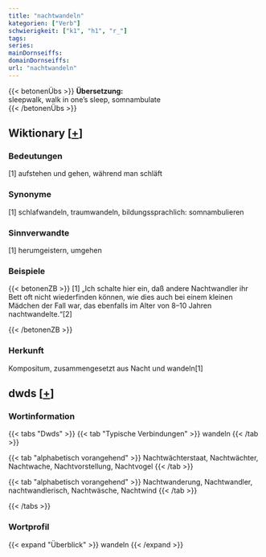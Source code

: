 ```yaml
---
title: "nachtwandeln"
kategorien: ["Verb"]
schwierigkeit: ["k1", "h1", "r_"]
tags:
series:
mainDornseiffs:
domainDornseiffs:
url: "nachtwandeln"
---
```


{{< betonenÜbs >}}
**Übersetzung:**  
sleepwalk, walk in one’s sleep, somnambulate  
{{< /betonenÜbs >}}

## Wiktionary [[+](https://de.wiktionary.org/wiki/nachtwandeln)]

### Bedeutungen
[1] aufstehen und gehen, während man schläft  

### Synonyme
[1] schlafwandeln, traumwandeln, bildungssprachlich: somnambulieren  

### Sinnverwandte
[1] herumgeistern, umgehen  

### Beispiele
{{< betonenZB >}}
[1] „Ich schalte hier ein, daß andere Nachtwandler ihr Bett oft nicht wiederfinden können, wie dies auch bei einem kleinen Mädchen der Fall war, das ebenfalls im Alter von 8–10 Jahren nachtwandelte.“[2]  

{{< /betonenZB >}}
### Herkunft
Kompositum, zusammengesetzt aus Nacht und wandeln[1]  



## dwds [[+](https://www.dwds.de/wb/nachtwandeln)]

### Wortinformation
{{< tabs "Dwds" >}}
{{< tab "Typische Verbindungen" >}}
wandeln
{{< /tab >}}

{{< tab "alphabetisch vorangehend" >}}
Nachtwächterstaat, Nachtwächter, Nachtwache, Nachtvorstellung, Nachtvogel
{{< /tab >}}

{{< tab "alphabetisch vorangehend" >}}
Nachtwanderung, Nachtwandler, nachtwandlerisch, Nachtwäsche, Nachtwind
{{< /tab >}}

{{< /tabs >}}

### Wortprofil
{{< expand "Überblick" >}} wandeln {{< /expand >}}

